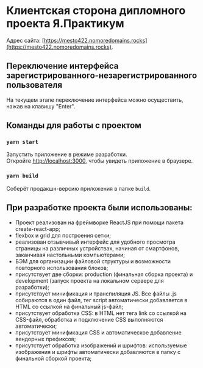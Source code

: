 # Клиентская сторона дипломного проекта Я.Практикум

Адрес сайта: [https://mesto422.nomoredomains.rocks](https://mesto422.nomoredomains.rocks).

## Переключение интерфейса зарегистрированного-незарегистрированного пользователя

На текущем этапе переключение интерфейса можно осуществить, нажав на клавишу "Enter".

## Команды для работы с проектом

### `yarn start`

Запустить приложение в режиме разработки.\
Откройте [http://localhost:3000](http://localhost:3000), чтобы увидеть приложение в браузере.

### `yarn build`

Соберёт продакшн-версию приложения в папке `build`.

## При разработке проекта были использованы:

- Проект реализован на фреймворке ReactJS при помощи пакета create-react-app;
- flexbox и grid для построения сетки;
- реализован отзывчивый интерфейс для удобного просмотра страницы на различных устройствах, начиная от смартфонов, заканчивая настольными компьютерами;
- БЭМ для организации файловой структуры и возможности повторного использования блоков;
- присутствует две сборки: production (финальная сборка проекта) и development (запуск проекта на локальном сервере для разработки);
- присутствует минификация и транспиляция JS. Все файлы .js собираются в один файл, тег script автоматически добавляется в HTML со ссылкой на финальный js-файл;
- присутствует обработка CSS: в HTML нет тега link со ссылкой на CSS-файл, обработка и подключение CSS выполняются автоматически;
- присутствует минификация CSS и автоматическое добавление вендорных префиксов;
- присутствует обработка изображений и шрифтов: используемые изображения и шрифты автоматически добавляются в папку с финальной сборкой проекта;
